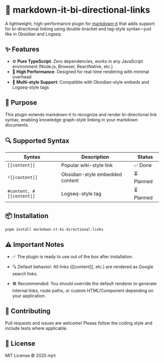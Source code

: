 # 🔗 markdown-it-bi-directional-links

A lightweight, high-performance plugin for [markdown-it](https://github.com/markdown-it/markdown-it) that adds support for bi-directional linking using double-bracket and tag-style syntax—just like in Obsidian and Logseq.

## ✨ Features

- ⚙️ **Pure TypeScript**: Zero dependencies, works in any JavaScript environment (Node.js, Browser, ReactNative, etc.)
- 🚀 **High Performance**: Designed for real-time rendering with minimal overhead
- 🔄 **Multi-style Support**: Compatible with Obsidian-style embeds and Logseq-style tags

## 🧠 Purpose

This plugin extends markdown-it to recognize and render bi-directional link syntax, enabling knowledge graph-style linking in your markdown documents.

## 🔍 Supported Syntax

| Syntax                   | Description                     | Status     |
| ------------------------ | ------------------------------- | ---------- |
| `[[content]]`            | Popular wiki-style link         | ✅ Done    |
| `![[content]]`           | Obsidian-style embedded content | ⏳ Planned |
| `#content, #[[content]]` | Logseq-style tag                | ⏳ Planned |

## 📦 Installation

```bash
pnpm install markdown-it-bi-directional-links
```

## ⚠️ Important Notes

- ✅ The plugin is ready to use out of the box after installation.

- 🔍 Default behavior: All links ([[content]], etc.) are rendered as Google search links.

- 🛠️ Recommended: You should override the default renderer to generate internal links, route paths, or custom HTML/Component depending on your application.

## 🤝 Contributing

Pull requests and issues are welcome! Please follow the coding style and include tests where applicable.

## 📄 License

MIT License © 2025 mjrt
